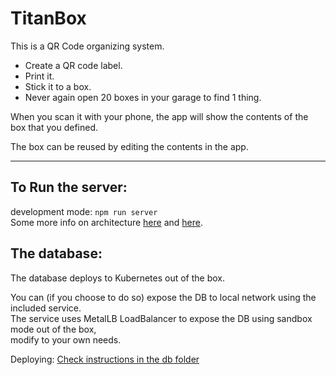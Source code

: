# TitanBox
This is a QR Code organizing system.

- Create a QR code label.
- Print it.
- Stick it to a box.
- Never again open 20 boxes in your garage  to find 1 thing.

When you scan it with your phone, the app will show the contents of the box that you defined.

The box can be reused by editing the contents in the app.

---
## To Run the server:
development mode: `npm run server`  
Some more info on architecture [here](https://www.youtube.com/watch?v=vyz47fUXcxU) and [here](https://www.youtube.com/watch?v=eTRSl1As83A).

## The database:
The database deploys to Kubernetes out of the box.

You can (if you choose to do so) expose the DB to local network using the included service.  
The service uses MetalLB LoadBalancer to expose the DB using sandbox mode out of the box,  
modify to your own needs.

Deploying: [Check instructions in the db folder](db/README.md)

